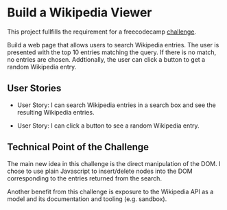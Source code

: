 Build a Wikipedia Viewer
========================

This project fullfills the requirement for a
freecodecamp [challenge][fccChallenge].

Build a web page that allows users to search Wikipedia entries. The
user is presented with the top 10 entries matching the query. If there
is no match, no entries are chosen. Addtionally, the user can click a
button to get a random Wikipedia entry.

User Stories
------------

* User Story: I can search Wikipedia entries in a search box and see
  the resulting Wikipedia entries.

* User Story: I can click a button to see a random Wikipedia entry.

Technical Point of the Challenge
--------------------------------

The main new idea in this challenge is the direct manipulation of the
DOM. I chose to use plain Javascript to insert/delete nodes into the
DOM corresponding to the entries returned from the search.

Another benefit from this challenge is exposure to the Wikipedia API
as a model and its documentation and tooling (e.g. sandbox).

[fccChallenge]: https://www.freecodecamp.com/challenges/build-a-wikipedia-viewer
